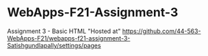 # WebApps-F21-Assignment-3
Assignment 3 - Basic HTML
  "Hosted at"
 https://github.com/44-563-WebApps-F21/webapps-f21-assignment-3-Satishgundlapally/settings/pages 
 